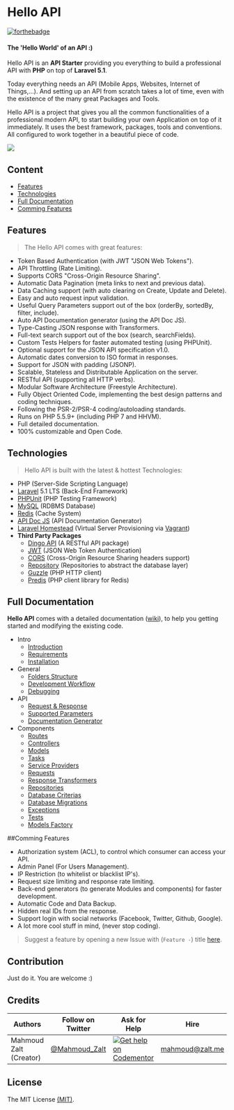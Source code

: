 # Hello API

[![forthebadge](http://forthebadge.com/images/badges/ages-12.svg)](http://www.zalt.me)

#### The 'Hello World' of an API :)

Hello API is an **API Starter** providing you everything to build a professional API with **PHP** on top of **Laravel 5.1**.

Today everything needs an API (Mobile Apps, Websites, Internet of Things,...). 
And setting up an API from scratch takes a lot of time, even with the existence of the many great Packages and Tools.

Hello API is a project that gives you all the common functionalities of a professional modern API, to start building your own Application on top of it immediately.
It uses the best framework, packages, tools and conventions. All configured to work together in a beautiful piece of code.



![](http://s31.postimg.org/s51xi7ywr/hello_api.jpg)



## Content

- [Features](#Features)
- [Technologies](#Technologies)
- [Full Documentation](#Documentation)
- [Comming Features](#Comming-Features)






<a name="Features"></a>
## Features

>The Hello API comes with great features:

- Token Based Authentication (with JWT "JSON Web Tokens").
- API Throttling (Rate Limiting).
- Supports CORS "Cross-Origin Resource Sharing".
- Automatic Data Pagination (meta links to next and previous data).
- Data Caching support (with auto clearing on Create, Update and Delete).
- Easy and auto request input validation.
- Useful Query Parameters support out of the box (orderBy, sortedBy, filter, include).
- Auto API Documentation generator (using the API Doc JS).
- Type-Casting JSON response with Transformers.
- Full-text search support out of the box (search, searchFields).
- Custom Tests Helpers for faster automated testing (using PHPUnit).
- Optional support for the JSON API specification v1.0.
- Automatic dates conversion to ISO format in responses.
- Support for JSON with padding (JSONP).
- Scalable, Stateless and Distributable Application on the server.
- RESTful API (supporting all HTTP verbs).
- Modular Software Architecture (Freestyle Architecture).
- Fully Object Oriented Code, implementing the best design patterns and coding techniques.
- Following the PSR-2/PSR-4 coding/autoloading standards.
- Runs on PHP 5.5.9+ (including PHP 7 and HHVM).
- Full detailed documentation.
- 100% customizable and Open Code.






<a name="Technologies"></a>
## Technologies

>Hello API is built with the latest & hottest Technologies:

- PHP (Server-Side Scripting Language)
- [Laravel](https://laravel.com/docs/5.1) 5.1 LTS (Back-End Framework)
- [PHPUnit](https://phpunit.de/) (PHP Testing Framework)
- [MySQL](https://www.mysql.com/) (RDBMS Database)
- [Redis](http://redis.io/) (Cache System)
- [API Doc JS](http://apidocjs.com/) (API Documentation Generator)
- [Laravel Homestead](https://laravel.com/docs/homestead) (Virtual Server Provisioning via [Vagrant](https://www.vagrantup.com/))
- **Third Party Packages**
	- [Dingo API](https://github.com/dingo/api) (A RESTful API package)
    - [JWT](https://github.com/tymondesigns/jwt-auth) (JSON Web Token Authentication)
    - [CORS](https://github.com/barryvdh/laravel-cors) (Cross-Origin Resource Sharing headers support)
    - [Repository](https://github.com/andersao/l5-repository) (Repositories to abstract the database layer)
    - [Guzzle](http://docs.guzzlephp.org/en/latest/) (PHP HTTP client)
    - [Predis](https://packagist.org/packages/predis/predis) (PHP client library for Redis)






<a name="Documentation"></a>
## Full Documentation

**Hello API** comes with a detailed documentation ([wiki](https://github.com/Mahmoudz/Hello-API/wiki)), to help you getting started and modifying the existing code.

* Intro
	* [Introduction](https://github.com/Mahmoudz/Hello-API/wiki/Home#introduction)
	* [Requirements](https://github.com/Mahmoudz/Hello-API/wiki/Home#requirements)
	* [Installation](https://github.com/Mahmoudz/Hello-API/wiki/Home#installation)
* General
	* [Folders Structure](https://github.com/Mahmoudz/Hello-API/wiki/Folders-Structure)
	* [Development Workflow](https://github.com/Mahmoudz/Hello-API/wiki/Development-Workflow)
	* [Debugging](https://github.com/Mahmoudz/Hello-API/wiki/Debugging)
* API
	* [Request & Response](https://github.com/Mahmoudz/Hello-API/wiki/API-Request-and-Response)
	* [Supported Parameters](https://github.com/Mahmoudz/Hello-API/wiki/API-Parameters)
	* [Documentation Generator](https://github.com/Mahmoudz/Hello-API/wiki/API-Doc-Generator)
* Components
	* [Routes](https://github.com/Mahmoudz/Hello-API/wiki/Routes)
	* [Controllers](https://github.com/Mahmoudz/Hello-API/wiki/Controllers)
	* [Models](https://github.com/Mahmoudz/Hello-API/wiki/Models)
	* [Tasks](https://github.com/Mahmoudz/Hello-API/wiki/Tasks)
	* [Service Providers](https://github.com/Mahmoudz/Hello-API/wiki/Service-Providers)
	* [Requests](https://github.com/Mahmoudz/Hello-API/wiki/Requests)
	* [Response Transformers](https://github.com/Mahmoudz/Hello-API/wiki/Response-Transformers)
	* [Repositories](https://github.com/Mahmoudz/Hello-API/wiki/Repositories)
	* [Database Criterias](https://github.com/Mahmoudz/Hello-API/wiki/Database-Criterias)
	* [Database Migrations](https://github.com/Mahmoudz/Hello-API/wiki/Database-Migrations)
	* [Exceptions](https://github.com/Mahmoudz/Hello-API/wiki/Exceptions)
	* [Tests](https://github.com/Mahmoudz/Hello-API/wiki/Tests)
	* [Models Factory](https://github.com/Mahmoudz/Hello-API/wiki/Models-Factory)






<a name="Comming-Features"></a>
##Comming Features

- Authorization system (ACL), to control which consumer can access your API.
- Admin Panel (For Users Management).
- IP Restriction (to whitelist or blacklist IP's).
- Request size limiting and response rate limiting.
- Back-end generators (to generate Modules and components) for faster development.
- Automatic Code and Data Backup.
- Hidden real IDs from the response.
- Support login with social networks (Facebook, Twitter, Github, Google).
- A lot more cool stuff in mind, (never stop coding).

> Suggest a feature by opening a new Issue with (`Feature -`) title [here](https://github.com/Mahmoudz/Hello-API/issues).







## Contribution
Just do it. You are welcome :)






## Credits

| Authors                | Follow on Twitter                                 | Ask for Help                                                                                                          | Hire            |
|------------------------|---------------------------------------------------|-----------------------------------------------------------------------------------------------------------------------|-----------------|
| Mahmoud Zalt (Creator) | [@Mahmoud_Zalt](https://twitter.com/Mahmoud_Zalt) | [![Get help on Codementor](https://cdn.codementor.io/badges/get_help_github.svg)](https://www.codementor.io/mahmoudz) | mahmoud@zalt.me |

## License

The MIT License [(MIT)](https://github.com/Mahmoudz/Hello-API/blob/master/LICENSE).







